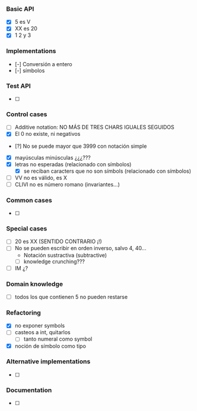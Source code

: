 ### Basic API
- [x] 5 es V
- [x] XX es 20
- [x] 1 2 y 3

### Implementations
- [-] Conversión a entero
- [-] símbolos

### Test API
- [ ] 

### Control cases
- [ ] Additive notation: NO MÁS DE TRES CHARS IGUALES SEGUIDOS
- [x] El 0 no existe, ni negativos
- [?] No se puede mayor que 3999 con notación simple
- [x] mayúsculas minúsculas ¿¿¿???
- [x] letras no esperadas (relacionado con símbolos)
  - [x] se reciban caracters que no son símbols (relacionado con símbolos)
- [ ] VV no es válido, es X
- [ ] CLIVI no es número romano (invariantes...)

### Common cases
- [ ]

### Special cases
- [ ] 20 es XX (SENTIDO CONTRARIO ¡!)
- [ ] No se pueden escribir en orden inverso, salvo 4, 40...
  - Notación sustractiva (subtractive)
  - [ ] knowledge crunching???
- [ ] IM ¿?

### Domain knowledge
- [ ] todos los que contienen 5 no pueden restarse

### Refactoring
- [x] no exponer symbols
- [ ] casteos a int, quitarlos
  - [ ] tanto numeral como symbol
- [x] noción de símbolo como tipo

### Alternative implementations
- [ ] 

### Documentation
- [ ] 
